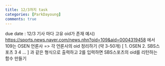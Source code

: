 ```yaml
---
title: 12/3까지 task
categories: [ParkDayoung]
comments: true
---
```

due date : 12/3
기사 마다 고유 oid가 존재
예시) https://sports.news.naver.com/news.nhn?oid=109&aid=0004319458 에서 109는 OSEN 언론사 
=> 각 언론사의 oid 정리하기 (약 3-50개)
[ 1. OSEN 2. SBS스포츠 3 4 ... ] 과 같은 형식으로 출력하고 2를 입력하면 SBS스포츠의 oid를 리턴하는 함수 만들기
